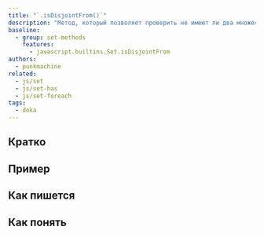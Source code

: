 ```yaml
---
title: "`.isDisjointFrom()`"
description: "Метод, который позволяет проверить не имеют ли два множества общих элементов"
baseline:
  - group: set-methods
    features:
      - javascript.builtins.Set.isDisjointFrom
authors:
  - punkmachine
related:
  - js/set
  - js/set-has
  - js/set-foreach
tags:
  - doka
---
```


## Кратко

## Пример

## Как пишется

## Как понять


